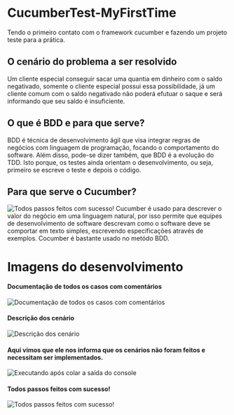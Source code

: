 # CucumberTest-MyFirstTime
Tendo o primeiro contato com o framework cucumber e fazendo um projeto teste para a prática.

## O cenário do problema a ser resolvido ##
Um cliente especial conseguir sacar uma quantia em dinheiro com o saldo negativado, somente o cliente especial possui essa possibilidade, já um cliente comum com o saldo
negativado não poderá efutuar o saque e será informando que seu saldo é insuficiente.

## O que é BDD e para que serve? ##
BDD é técnica de desenvolvimento ágil que visa integrar regras de negócios com linguagem de programação, focando o comportamento do software. Além disso, pode-se dizer 
também, que BDD é a evolução do TDD. Isto porque, os testes ainda orientam o desenvolvimento, ou seja, primeiro se escreve o teste e depois o código.

## Para que serve o Cucumber? ##
![Todos passos feitos com sucesso!](https://miro.medium.com/max/936/1*r0UqtChar0tzusPS7fi9YQ.png) 
Cucumber é usado para descrever o valor do negócio em uma linguagem natural, por isso permite que equipes de desenvolvimento de software descrevam como o software deve
se comportar em texto simples, escrevendo especificações através de exemplos. Cocumber é bastante usado no metódo BDD.

# Imagens do desenvolvimento #

#### Documentação de todos os casos com comentários ####
![Documentação de todos os casos com comentários](https://media.discordapp.net/attachments/895889200270946347/1038185764950905043/image.png?width=713&height=468) 

#### Descrição dos cenário ####
![Descrição dos cenário](https://media.discordapp.net/attachments/895889200270946347/1038184666357841980/image.png?width=960&height=337) 

#### Aqui vimos que ele nos informa que os cenários não foram feitos e necessitam ser implementados. ####
![Executando após colar a saída do console](https://media.discordapp.net/attachments/895889200270946347/1038186969269813278/image.png?width=960&height=147) 

#### Todos passos feitos com sucesso! ####
![Todos passos feitos com sucesso!](https://media.discordapp.net/attachments/895889200270946347/1038186337687310357/image.png?width=960&height=237) 





